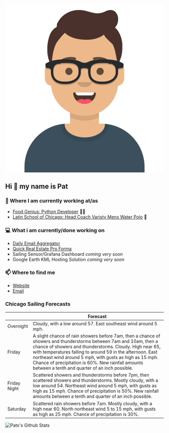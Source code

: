[![Social banner for p-j-falconer](https://raw.githubusercontent.com/P-J-FALCONER/P-J-FALCONER/master/assets/avataaars.svg)](https://patfalconer.com/)
## Hi :wave: my name is Pat

### 💼 Where I am currently working at/as
- [Food Genius: Python Developer](https://getfoodgenius.com/) 🍔🐍
- [Latin School of Chicago: Head Coach Varisty Mens Water Polo](https://www.latinschool.org/) 🤽


### 💻 What i am currently/done working on
 - [Daily Email Aggregator](https://github.com/P-J-FALCONER/dott_daily_mail)
 - [Quick Real Estate Pro Forma](https://github.com/P-J-FALCONER/henry)
 - Sailing Sensor/Grafana Dashboard *coming very soon*
 - Google Earth KML Hosting Solution *coming very soon*

### 📫 Where to find me
 - [Website](https://patfalconer.com/)
 - [Email](mailto:patrick.j.falconer@gmail.com)


### Chicago Sailing Forecasts
|   | Forecast  |
|---|---|
| Overnight | Cloudy, with a low around 57. East southeast wind around 5 mph. |
| Friday | A slight chance of rain showers before 7am, then a chance of showers and thunderstorms between 7am and 10am, then a chance of showers and thunderstorms. Cloudy. High near 65, with temperatures falling to around 59 in the afternoon. East northeast wind around 5 mph, with gusts as high as 15 mph. Chance of precipitation is 60%. New rainfall amounts between a tenth and quarter of an inch possible. |
| Friday Night | Scattered showers and thunderstorms before 7pm, then scattered showers and thunderstorms. Mostly cloudy, with a low around 54. Northeast wind around 5 mph, with gusts as high as 15 mph. Chance of precipitation is 50%. New rainfall amounts between a tenth and quarter of an inch possible. |
| Saturday | Scattered rain showers before 7am. Mostly cloudy, with a high near 60. North northeast wind 5 to 15 mph, with gusts as high as 25 mph. Chance of precipitation is 30%. |

![Pats's Github Stats](https://github-readme-stats.vercel.app/api?username=p-j-falconer&show_icons=true&theme=radical)
